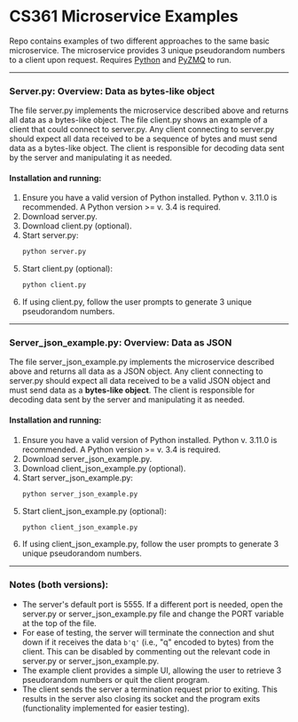 # CS361 Microservice Examples
Repo contains examples of two different approaches to the same basic microservice. The microservice provides 3 unique pseudorandom numbers to a client upon request. Requires [Python]("https://www.python.org/downloads/") and [PyZMQ]("https://github.com/zeromq/pyzmq#building-and-installation") to run.   

---
### Server.py: Overview: Data as bytes-like object
The file server.py implements the microservice described above and returns all data as a bytes-like object. The file client.py shows an example of a client that could connect to server.py. Any client connecting to server.py should expect all data received to be a sequence of bytes and must send data as a bytes-like object. The client is responsible for decoding data sent by the server and manipulating it as needed.

#### Installation and running:
1. Ensure you have a valid version of Python installed. Python v. 3.11.0 is recommended. A Python version >= v. 3.4 is required.
2. Download server.py.
3. Download client.py (optional).
4. Start server.py:  
    ```python 
    python server.py
    ```
5. Start client.py (optional):  
    ```python  
    python client.py
    ```
6. If using client.py, follow the user prompts to generate 3 unique pseudorandom numbers.   
---

### Server_json_example.py: Overview: Data as JSON
The file server_json_example.py implements the microservice described above and returns all data as a JSON object. Any client connecting to server.py should expect all data received to be a valid JSON object and must send data as a **bytes-like object**. The client is responsible for decoding data sent by the server and manipulating it as needed.

#### Installation and running:
1. Ensure you have a valid version of Python installed. Python v. 3.11.0 is recommended. A Python version >= v. 3.4 is required.
2. Download server_json_example.py.
3. Download client_json_example.py (optional).
4. Start server_json_example.py:  
    ```python 
    python server_json_example.py
    ```
5. Start client_json_example.py (optional):  
    ```python  
    python client_json_example.py
    ```
6. If using client_json_example.py, follow the user prompts to generate 3 unique pseudorandom numbers.

---
### Notes (both versions):
  * The server's default port is 5555. If a different port is needed, open the server.py or server_json_example.py file and change the PORT variable at the top of the file.
  * For ease of testing, the server will terminate the connection and shut down if it receives the data ```b'q'``` (i.e., "q" encoded to bytes) from the client. This can be disabled by commenting out the relevant code in server.py or server_json_example.py.
  * The example client provides a simple UI, allowing the user to retrieve 3 pseudorandom numbers or quit the client program.
  * The client sends the server a termination request prior to exiting. This results in the server also closing its socket and the program exits (functionality implemented for easier testing).
